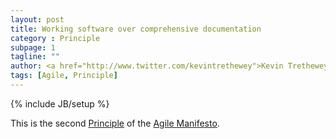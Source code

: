```yaml
---
layout: post
title: Working software over comprehensive documentation
category : Principle
subpage: 1
tagline: ""
author: <a href="http://www.twitter.com/kevintrethewey">Kevin Trethewey</a>
tags: [Agile, Principle]
---
```

{% include JB/setup %}

This is the second [Principle](/principles.html) of the [Agile Manifesto](/archetype/AgileManifesto).
